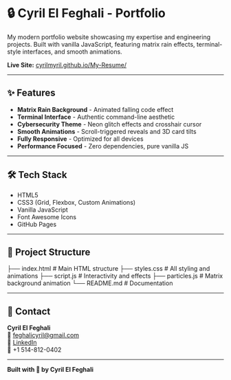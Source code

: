 # 🔒 Cyril El Feghali - Portfolio

My modern portfolio website showcasing my expertise and engineering projects. Built with vanilla JavaScript, featuring matrix rain effects, terminal-style interfaces, and smooth animations.

**Live Site:** [cyrilmyril.github.io/My-Resume/](https://cyrilmyril.github.io/My-Resume/)

---

## ✨ Features

- **Matrix Rain Background** - Animated falling code effect
- **Terminal Interface** - Authentic command-line aesthetic
- **Cybersecurity Theme** - Neon glitch effects and crosshair cursor
- **Smooth Animations** - Scroll-triggered reveals and 3D card tilts
- **Fully Responsive** - Optimized for all devices
- **Performance Focused** - Zero dependencies, pure vanilla JS

---

## 🛠️ Tech Stack

- HTML5
- CSS3 (Grid, Flexbox, Custom Animations)
- Vanilla JavaScript
- Font Awesome Icons
- GitHub Pages

---

## 📂 Project Structure

├── index.html # Main HTML structure
├── styles.css # All styling and animations
├── script.js # Interactivity and effects
├── particles.js # Matrix background animation
└── README.md # Documentation

---

## 📧 Contact

**Cyril El Feghali**  
📧 feghalicyril@gmail.com  
🔗 [LinkedIn](https://linkedin.com/in/cyril-el-feghali)  
📱 +1 514-812-0402

---

**Built with 💚 by Cyril El Feghali**
